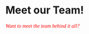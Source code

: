 # Meet our Team!
<html>
<head>
   <p><font face="Times new roman"><font color="red"><i>Want to meet the team behind it all?
